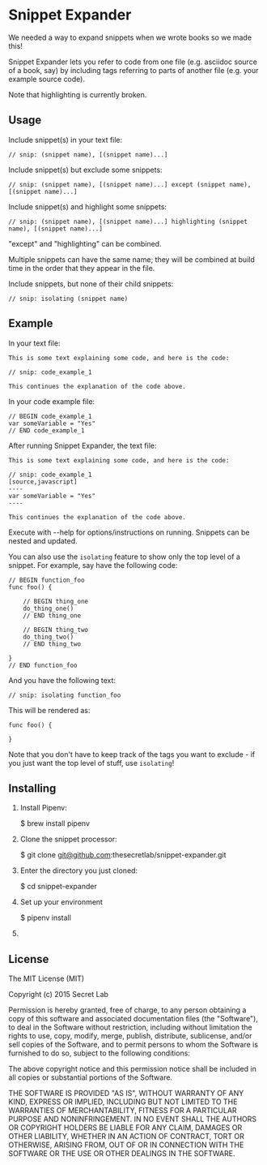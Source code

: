 # Snippet Expander

We needed a way to expand snippets when we wrote books so we made this!

Snippet Expander lets you refer to code from one file (e.g. asciidoc source of a book, say) by including tags referring to parts of another file (e.g. your example source code).

Note that highlighting is currently broken. 

## Usage

Include snippet(s) in your text file:

    // snip: (snippet name), [(snippet name)...]

Include snippet(s) but exclude some snippets:

    // snip: (snippet name), [(snippet name)...] except (snippet name), [(snippet name)...]

Include snippet(s) and highlight some snippets:

    // snip: (snippet name), [(snippet name)...] highlighting (snippet name), [(snippet name)...]

"except" and "highlighting" can be combined.

Multiple snippets can have the same name; they will be combined at build time in the order that they appear in the file.

Include snippets, but none of their child snippets:

    // snip: isolating (snippet name)

## Example

In your text file:
````
This is some text explaining some code, and here is the code:

// snip: code_example_1

This continues the explanation of the code above.
````

In your code example file:
````
// BEGIN code_example_1
var someVariable = "Yes"
// END code_example_1
````
After running Snippet Expander, the text file:

````
This is some text explaining some code, and here is the code:

// snip: code_example_1
[source,javascript]
----
var someVariable = "Yes"
----

This continues the explanation of the code above.
````
Execute with --help for options/instructions on running. Snippets can be nested and updated.

You can also use the `isolating` feature to show only the top level of a snippet. For example, say have the following code:

````
// BEGIN function_foo
func foo() {
	
	// BEGIN thing_one
	do_thing_one()
	// END thing_one	
	
	// BEGIN thing_two
	do_thing_two()
	// END thing_two
	
}
// END function_foo
````

And you have the following text:

````
// snip: isolating function_foo
````

This will be rendered as:

````
func foo() {
	
}
````

Note that you don't have to keep track of the tags you want to exclude - if you just want the top level of stuff, use `isolating`!

## Installing

1. Install Pipenv:

    $ brew install pipenv

2. Clone the snippet processor:

    $ git clone git@github.com:thesecretlab/snippet-expander.git

3. Enter the directory you just cloned:

	$ cd snippet-expander 

4. Set up your environment

	$ pipenv install

5. 

## License

The MIT License (MIT)

Copyright (c) 2015 Secret Lab

Permission is hereby granted, free of charge, to any person obtaining a copy
of this software and associated documentation files (the "Software"), to deal
in the Software without restriction, including without limitation the rights
to use, copy, modify, merge, publish, distribute, sublicense, and/or sell
copies of the Software, and to permit persons to whom the Software is
furnished to do so, subject to the following conditions:

The above copyright notice and this permission notice shall be included in all
copies or substantial portions of the Software.

THE SOFTWARE IS PROVIDED "AS IS", WITHOUT WARRANTY OF ANY KIND, EXPRESS OR
IMPLIED, INCLUDING BUT NOT LIMITED TO THE WARRANTIES OF MERCHANTABILITY,
FITNESS FOR A PARTICULAR PURPOSE AND NONINFRINGEMENT. IN NO EVENT SHALL THE
AUTHORS OR COPYRIGHT HOLDERS BE LIABLE FOR ANY CLAIM, DAMAGES OR OTHER
LIABILITY, WHETHER IN AN ACTION OF CONTRACT, TORT OR OTHERWISE, ARISING FROM,
OUT OF OR IN CONNECTION WITH THE SOFTWARE OR THE USE OR OTHER DEALINGS IN THE
SOFTWARE.

